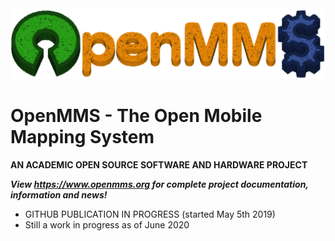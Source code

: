 <img src="./images/pc_logo7_sm.png">
<!--- <img src="./images/logo1_sm.png"> --->
<br>

# OpenMMS - The Open Mobile Mapping System
**AN ACADEMIC OPEN SOURCE SOFTWARE AND HARDWARE PROJECT**

***View https://www.openmms.org for complete project documentation, information and news!***

 - GITHUB PUBLICATION IN PROGRESS (started May 5th 2019)
 - Still a work in progress as of June 2020
